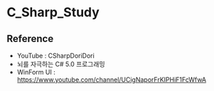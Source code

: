 # C_Sharp_Study

## Reference 
- YouTube : CSharpDoriDori
- 뇌를 자극하는 C# 5.0 프로그래밍
- WinForm UI : https://www.youtube.com/channel/UCigNaporFrKIPHiF1FcWfwA
